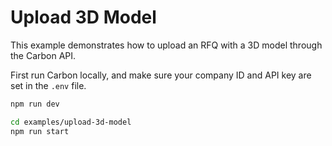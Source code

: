# Upload 3D Model

This example demonstrates how to upload an RFQ with a 3D model through the Carbon API.

First run Carbon locally, and make sure your company ID and API key are set in the `.env` file.

```bash
npm run dev
```

```bash
cd examples/upload-3d-model
npm run start
```
